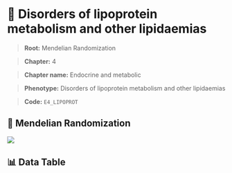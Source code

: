 # 🧪 Disorders of lipoprotein metabolism and other lipidaemias

> **Root:** Mendelian Randomization

> **Chapter:** 4  

> **Chapter name:** Endocrine and metabolic

> **Phenotype:** Disorders of lipoprotein metabolism and other lipidaemias  

> **Code:** `E4_LIPOPROT`

## 🧬 Mendelian Randomization  

<img src="/MR/Figures/Forward/E4_LIPOPROT.png"/>

## 📊 Data Table

<CsvTableMRF src="/MR/Data/Forward/E4_LIPOPROT.csv"/>
